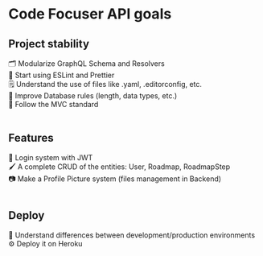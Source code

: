 # Code Focuser API goals

## Project stability
🗂 Modularize GraphQL Schema and Resolvers <br>
💅 Start using ESLint and Prettier <br>
🗒 Understand the use of files like .yaml, .editorconfig, etc. <br>
🔐 Improve Database rules (length, data types, etc.) <br>
🔀 Follow the MVC standard <br>
<br>
## Features
🔑 Login system with JWT <br>
🖌 A complete CRUD of the entities: User, Roadmap, RoadmapStep <br>
📷 Make a Profile Picture system (files management in Backend) <br>
<br>
## Deploy
🌿 Understand differences between development/production environments <br>
⚙️ Deploy it on Heroku
